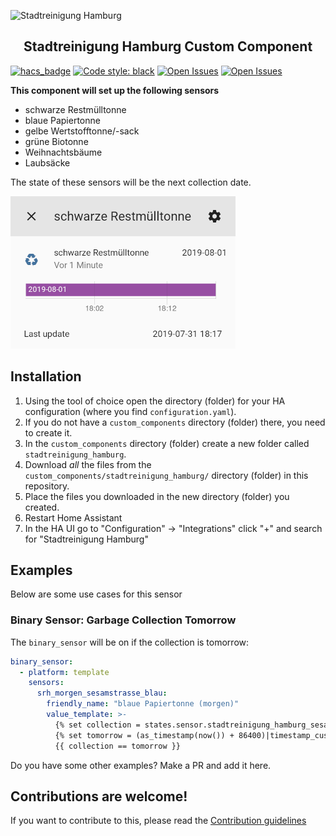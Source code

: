 ![Stadtreinigung Hamburg][srh]

<h2 align="center">Stadtreinigung Hamburg Custom Component</h2>

[![hacs_badge](https://img.shields.io/badge/HACS-Default-orange.svg)](https://github.com/custom-components/hacs)
<a href="https://github.com/psf/black"><img alt="Code style: black" src="https://img.shields.io/badge/code%20style-black-000000.svg"></a>
<a href="https://github.com/custom-components/sensor.stadtreinigung_hamburg/issues"><img alt="Open Issues" src="https://img.shields.io/github/issues/custom-components/sensor.stadtreinigung_hamburg"></a>
<a href="https://github.com/custom-components/sensor.stadtreinigung_hamburg/issues"><img alt="Open Issues" src="https://img.shields.io/github/release/custom-components/sensor.stadtreinigung_hamburg"></a>


**This component will set up the following sensors**

- schwarze Restmülltonne
- blaue Papiertonne
- gelbe Wertstofftonne/-sack
- grüne Biotonne
- Weihnachtsbäume
- Laubsäcke

The state of these sensors will be the next collection date.

![example][exampleimg]

## Installation

1. Using the tool of choice open the directory (folder) for your HA configuration (where you find `configuration.yaml`).
2. If you do not have a `custom_components` directory (folder) there, you need to create it.
3. In the `custom_components` directory (folder) create a new folder called `stadtreinigung_hamburg`.
4. Download _all_ the files from the `custom_components/stadtreinigung_hamburg/` directory (folder) in this repository.
5. Place the files you downloaded in the new directory (folder) you created.
6. Restart Home Assistant
7. In the HA UI go to "Configuration" -> "Integrations" click "+" and search for "Stadtreinigung Hamburg"

## Examples

Below are some use cases for this sensor

### Binary Sensor: Garbage Collection Tomorrow
The `binary_sensor` will be on if the collection is tomorrow:

```yaml
binary_sensor:
  - platform: template
    sensors:
      srh_morgen_sesamstrasse_blau:
        friendly_name: "blaue Papiertonne (morgen)"
        value_template: >-
          {% set collection = states.sensor.stadtreinigung_hamburg_sesamstrasse_blaue_papiertonne.state %}
          {% set tomorrow = (as_timestamp(now()) + 86400)|timestamp_custom("%Y-%m-%d") %}
          {{ collection == tomorrow }}
```

Do you have some other examples? Make a PR and add it here.

## Contributions are welcome!

If you want to contribute to this, please read the [Contribution guidelines](CONTRIBUTING.md)


[exampleimg]: example.png
[srh]: https://upload.wikimedia.org/wikipedia/de/7/77/Stadtreinigung_Hamburg_logo.svg
